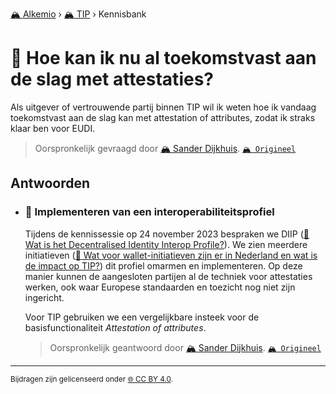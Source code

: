 [🏔️ Alkemio](https://welcome.alkem.io/) › [🏔️ TIP](https://alkem.io/tip/dashboard) › Kennisbank
# 📄 Hoe kan ik nu al toekomstvast aan de slag met attestaties?
Als uitgever of vertrouwende partij binnen TIP wil ik weten hoe ik vandaag toekomstvast aan de slag kan met attestation of attributes, zodat ik straks klaar ben voor EUDI.
> Oorspronkelijk gevraagd door [🏔️ Sander Dijkhuis](https://alkem.io/user/sander-dijkhuis-3912). [`🏔️ Origineel`](https://alkem.io/tip/collaboration/hoekaniknualtoe-5296)

## Antwoorden
- ### <a id="implementerenvanee-1722"></a> 📌 Implementeren van een interoperabiliteitsprofiel
  Tijdens de kennissessie op 24 november 2023 bespraken we DIIP ([📄 Wat is het Decentralised Identity Interop Profile?](watishetdecentral-4831.md)). We zien meerdere initiatieven ([📄 Wat voor wallet-initiatieven zijn er in Nederland en wat is de impact op TIP?](watvoorwallet-init-2068.md)) dit profiel omarmen en implementeren. Op deze manier kunnen de aangesloten partijen al de techniek voor attestaties werken, ook waar Europese standaarden en toezicht nog niet zijn ingericht.
  
  Voor TIP gebruiken we een vergelijkbare insteek voor de basisfunctionaliteit *Attestation of attributes*.

  
  > Oorspronkelijk geantwoord door [🏔️ Sander Dijkhuis](https://alkem.io/tip/collaboration/hoekaniknualtoe-5296/posts/implementerenvanee-1722). [`🏔️ Origineel`](https://alkem.io/tip/collaboration/hoekaniknualtoe-5296/posts/implementerenvanee-1722)

* * *
<small>Bijdragen zijn gelicenseerd onder [🌐 CC BY 4.0](https://creativecommons.org/licenses/by/4.0/deed.nl).</small>
